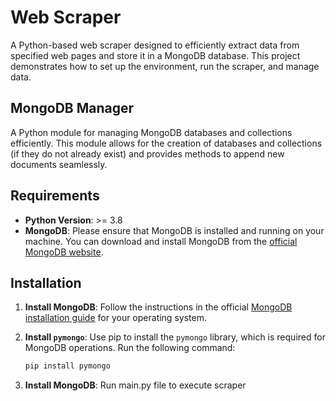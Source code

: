 # Web Scraper

A Python-based web scraper designed to efficiently extract data from specified web pages and store it in a MongoDB database. This project demonstrates how to set up the environment, run the scraper, and manage data.

## MongoDB Manager

A Python module for managing MongoDB databases and collections efficiently. This module allows for the creation of databases and collections (if they do not already exist) and provides methods to append new documents seamlessly.

## Requirements

- **Python Version**: >= 3.8
- **MongoDB**: Please ensure that MongoDB is installed and running on your machine. You can download and install MongoDB from the [official MongoDB website](https://www.mongodb.com/try/download/community).

## Installation

1. **Install MongoDB**: Follow the instructions in the official [MongoDB installation guide](https://docs.mongodb.com/manual/installation/) for your operating system.

2. **Install `pymongo`**: Use pip to install the `pymongo` library, which is required for MongoDB operations. Run the following command:

   ```bash
   pip install pymongo
3. **Install MongoDB**: Run main.py file to execute scraper
